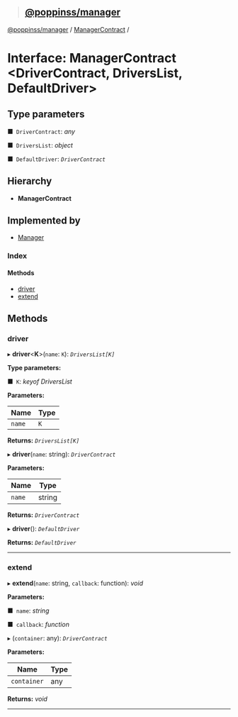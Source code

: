 > ## [@poppinss/manager](../README.md)

[@poppinss/manager](../modules/_poppinss_manager.md) / [ManagerContract](_poppinss_manager.managercontract.md) /

# Interface: ManagerContract <**DriverContract, DriversList, DefaultDriver**>

## Type parameters

■` DriverContract`: *any*

■` DriversList`: *object*

■` DefaultDriver`: *`DriverContract`*

## Hierarchy

* **ManagerContract**

## Implemented by

* [Manager](../classes/_poppinss_manager.manager.md)

### Index

#### Methods

* [driver](_poppinss_manager.managercontract.md#driver)
* [extend](_poppinss_manager.managercontract.md#extend)

## Methods

###  driver

▸ **driver**<**K**>(`name`: `K`): *`DriversList[K]`*

**Type parameters:**

■` K`: *keyof DriversList*

**Parameters:**

Name | Type |
------ | ------ |
`name` | `K` |

**Returns:** *`DriversList[K]`*

▸ **driver**(`name`: string): *`DriverContract`*

**Parameters:**

Name | Type |
------ | ------ |
`name` | string |

**Returns:** *`DriverContract`*

▸ **driver**(): *`DefaultDriver`*

**Returns:** *`DefaultDriver`*

___

###  extend

▸ **extend**(`name`: string, `callback`: function): *void*

**Parameters:**

■` name`: *string*

■` callback`: *function*

▸ (`container`: any): *`DriverContract`*

**Parameters:**

Name | Type |
------ | ------ |
`container` | any |

**Returns:** *void*

___